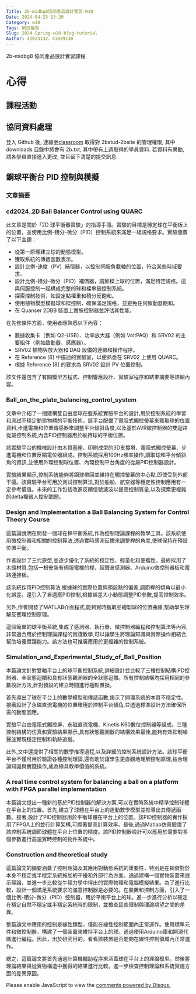 ```yaml
---
Title: 2b-midbg8協同產品設計實習-W10
Date: 2024-04-25 13:20
Category: w10
Tags: 網誌編寫
Slug: 2024-Spring-w10-blog-tutorial
Author: 41023132、41039138
---
```


2b-midbg8 協同產品設計實習課程.

<!-- PELICAN_END_SUMMARY -->

# 心得


## 課程活動
## 協同資料處理
登入 Github 後, 連線至[classroom](https://classroom.github.com/a/AHdsc5L1)  取得對 2bstud-2bsite 的管理權限, 其中 downloads 目錄中將會有 2b.txt, 其中帶有上週取得的學員資料. 若資料有異動, 請各學員直接進入更改, 並且留下清楚的提交訊息.

## 鋼球平衡台 PID 控制與模擬

### 文章摘要
### cd2024_2D Ball Balancer Control using QUARC

此文章是關於「2D 球平衡器實驗」的指導手冊。實驗的目標是穩定球在平衡板上的位置，並使用比例-積分-微分（PID）控制系統來滿足一組規格要求。實驗涵蓋了以下主題：
- 從第一原理建立球的動態模型。
- 獲取系統的傳遞函數表示。
- 設計比例-速度（PV）補償器，以控制伺服負載軸的位置，符合某些時域要求。
- 設計比例-積分-微分（PID）補償器，調節樑上球的位置，滿足特定規格。這與伺服控制一起構成完整的球和樑串級控制系統。
- 探索控制技術，如設定點權重和積分反飽和。
- 使用植物模型模擬球和樑控制，確保滿足規格，並避免任何致動器飽和。
- 在 Quanser 2DBB 裝置上實施控制器並評估其性能。

在先修條件方面，使用者應熟悉以下內容：
- 數據收集卡（例如 Q2-USB）、功率放大器（例如 VoltPAQ）和 SRV02 的主要組件（例如致動器、感應器）。
- SRV02 植物與放大器和 DAQ 設備的連線和操作程序。
- 在 Reference [6] 中描述的實驗室，以便熟悉在 SRV02 上使用 QUARC。
- 根據 Reference [8] 的要求為 SRV02 設計 PV 位置控制。

該文件還包含了有關模型方程式、控制響應設計、實驗室程序和結果摘要等詳細內容。


### Ball_on_the_plate_balancing_control_system 

  文章中介紹了一個建構雙自由度球在盤系統實驗平台的設計,用於控制系統的學習和測試不穩定動態物體的平衡技術。該平台配備了電阻式觸控螢幕來獲取球的位置資料,步進電機和位置傳感器來調整平台傾斜角度,以及基於AVR微控制器的雙迴路從屬控制系統,內含PID控制器用於維持球的平衡位置。
  
   該實驗平台的機械設計由木質基座、印刷成型的3D支撐塔、電阻式觸控螢幕、步進電機和位置反饋電位器組成。控制系統採用100Hz頻率操作,讀取球和平台傾斜角的資訊,並使用外環控制球位置、內環控制平台角度的從屬PID控制器設計。
   
   實驗結果顯示,控制系統能夠將鋼球帶回並維持在觸控螢幕的中心點,即使受到外部干擾。該實驗平台可用於測試控制算法,對於船舶、航空器等穩定性控制應用有一定參考價值。未來的工作包括改進反饋信號濾波以提高控制質量,以及探索更複雜的delta機器人控制問題。


### Design and Implementation a Ball Balancing System for Control Theory Course 

  這篇論說明在開發一個球在桿平衡系統,作為控制理論課程的教學工具。該系統使用微控制器和相關的控制算法,透過實時感測反饋來調整桿的角度,使球保持在預設位置平衡。

  作者設計了三代原型,並逐步優化了系統的穩定性、輕量化和便攜性。最終採用了木頭材質,包括一根安裝有伺服電機的桿、超聲波感測器、Arduino微控制器板和電路連接板。

  該系統採用PID控制算法,根據球的實際位置與預設點的偏差,調節桿的傾角以最小化誤差。還引入了自適應PID控制,根據誤差大小動態調整PID參數,提高控制效率。

  另外,作者開發了MATLAB介面程式,能夠實時獲取並繪製球的位置曲線,幫助學生理解反饗環控制原理。

  這個簡單的球平衡系統,集成了感測器、執行器、微控制器編程和控制算法等內容,非常適合用於控制理論課程的實踐教學,可以讓學生將理論知識與實際操作相結合,幫助培養實踐能力。該方法也可推廣應用於更複雜的控制系統。


### Simulation_and_Experimental_Study_of_Ball_Position 

  本篇論文針對雙軸平台上的球平衡控制系統,詳細設計並比較了三種控制結構:PD控制器、全狀態迴饋和具有狀態觀測器的全狀態迴饋。所有控制結構均採用相同的參數設計方法,針對預設的建立時間進行極點置換。

  首先導出了球在平台上的數學模型和傳遞函數,揭示了開環系統的本質不穩定性。接著設計了永磁直流電機的位置環用於控制平台傾角,並透過標準設計方法確保所需的動態回應。

  實驗平台由電阻式觸控屏、永磁直流電機、Kinetis K60數位控制器等組成。三種控制結構的仿真和實驗結果顯示,具有狀態觀測器的結構效果最佳,能夠有效抑制噪聲並實現穩定控制和軌跡追蹤。

  此外,文中還提供了相關的數學推導過程,以及詳細的控制系統設計方法。該球平衡平台不僅可用於驗證各種控制理論,還有助於讓學生更直觀地理解控制原理,結合理論知識與實踐操作,成為極具教學價值的系統。


### A real time control system for balancing a ball on a platform with FPGA parallel implementation

  本篇論文提出一種新的基於PID控制器的解決方案,可以在實時系統中精準控制球體在平台上的位置。首先,建立了球體在平台上的運動數學模型並推導出其傳遞函數。接著,設計了PID控制器用於平衡球體在平台上的位置。該PID控制器的實作採用了FPGA上的並行計算架構,可顯著提高計算效率。最後,通過Matlab仿真驗證了該控制系統調節球體在平台上位置的精度。該PID控制器設計可以應用於需要對多個參數進行高速實時控制的物件系統中。

### Construction and theoretical study
    
   這篇論文的摘要涵蓋了控制理論及其應用對動態系統的重要性，特別是在補償對於本身不穩定或半穩定系統施加的干擾和外部行為方面。通過建構一個實物裝置來展示理論，並進一步比較從牛頓力學中得出的實際物理和電腦模擬結果。為了進行比較，設計一個滿足系統要求的滿意控制器是必要的。在裝置和控制方面，引入了一個比例-積分-微分（PID）控制器，用於平衡平台上的球。進一步進行分析以確定在穩定自然不穩定或半穩定系統時的限制，並檢查這些限制與理論期望之間的差異。

   整篇論文中應用的控制是線性類型，僅能在線性控制範圍內正常運作。使用標準元件和微控制器，構建了一個裝置來維持平台上的球。通過使用Arduino庫和開源代碼進行編程。因此，出於研究目的，看看該裝置是否能夠在線性控制領域內正常運作。

   總之，這篇論文將首先通過計算機輔助程序來涵蓋球在平台上的理論模型。然後將理論結果與從實物構造中獲得的結果進行比較。進一步檢查控制理論和系統實施方面的差異原因。

   <div id="disqus_thread"></div>
<script>
    /**
    *  RECOMMENDED CONFIGURATION VARIABLES: EDIT AND UNCOMMENT THE SECTION BELOW TO INSERT DYNAMIC VALUES FROM YOUR PLATFORM OR CMS.
    *  LEARN WHY DEFINING THESE VARIABLES IS IMPORTANT: https://disqus.com/admin/universalcode/#configuration-variables    */
    /*
    var disqus_config = function () {
    this.page.url = PAGE_URL;  // Replace PAGE_URL with your page's canonical URL variable
    this.page.identifier = PAGE_IDENTIFIER; // Replace PAGE_IDENTIFIER with your page's unique identifier variable
    };
    */
    (function() { // DON'T EDIT BELOW THIS LINE
    var d = document, s = d.createElement('script');
    s.src = 'https://blog-1-4.disqus.com/embed.js';
    s.setAttribute('data-timestamp', +new Date());
    (d.head || d.body).appendChild(s);
    })();
</script>
<noscript>Please enable JavaScript to view the <a href="https://disqus.com/?ref_noscript">comments powered by Disqus.</a></noscript>


